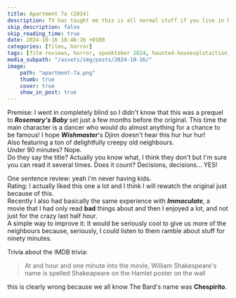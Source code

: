 ```yaml
---
title: Apartment 7a (2024)
description: TV has taught me this is all normal stuff if you live in NY
skip_description: false
skip_reading_time: true
date: 2024-10-16 18:46:16 +0100
categories: [films, horror]
tags: [film reviews, horror, spooktober 2024, haunted-housesplotaition, they say the title]
media_subpath: "/assets/img/posts/2024-10-16/"
image:
    path: "apartment-7a.png"
    thumb: true
    cover: true
    show_in_post: true
---
```

<span class="reviewsection">Premise:</span> I went in completely blind so I didn't know that this was a prequel to ***Rosemary's Baby*** set just a few months before the original. This time the main character is a dancer who would do almost anything for a chance to be famous! I hope ***Wishmaster***'s Djinn doesn't hear this hur hur hur!<br/>Also featuring a ton of delightfully creepy old neighbours.<br/>
<span class="reviewsection">Under 90 minutes?</span> Nope.<br/>
<span class="reviewsection">Do they say the title?</span> Actually you know what, I think they don't but I'm sure you can read it several times. Does it count? Decisions, decisions... YES!

<span class="reviewsection">One sentence review:</span> yeah i'm never having kids.<br/>
<span class="reviewsection">Rating:</span> I actually liked this one a lot and I think I will rewatch the original just because of this.<br/>Recently I also had basically the same experience with ***Immaculate***, a movie that I had only read **bad** things about and then I enjoyed a lot, and not just for the crazy last half hour.<br/>
<span class="reviewsection">A simple way to improve it:</span> It would be seriously cool to give us more of the neighbours because, seriously, I could listen to them ramble about stuff for ninety minutes.

<span class="reviewsection">Trivia about the IMDB trivia:</span>
> At and hour and one minute into the movie, William Shakespeare's name is spelled Shakeapeare on the Hamlet poster on the wall

this is clearly wrong because we all know The Bard's name was **Chespirito**.